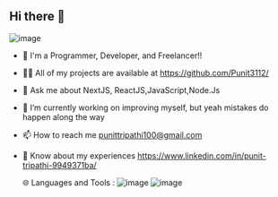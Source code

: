 ## Hi there 👋

<!--
**Punit3112/Punit3112** is a ✨ _special_ ✨ repository because its `README.md` (this file) appears on your GitHub profile.

Here are some ideas to get you started:

- 🔭 I’m currently working on ...
- 🌱 I’m currently learning ...
- 👯 I’m looking to collaborate on ...
- 🤔 I’m looking for help with ...
- 💬 Ask me about ...
- 📫 How to reach me: ...
- 😄 Pronouns: ...
- ⚡ Fun fact: ...
-->
![image](https://github.com/user-attachments/assets/9083017e-b6d8-4bfe-bebf-b1d65321891f)
- 🧑 I'm a Programmer, Developer, and Freelancer!!
- 👨‍💻 All of my projects are available at https://github.com/Punit3112/
- 💬 Ask me about NextJS, ReactJS,JavaScript,Node.Js
- 🔭 I’m currently working on improving myself, but yeah mistakes do happen along the way
- 📫 How to reach me punittripathi100@gmail.com
- 📄 Know about my experiences https://www.linkedin.com/in/punit-tripathi-9949371ba/

  🌐 Languages and Tools :
  ![image](https://github.com/user-attachments/assets/6f93a1c9-69ce-4050-9a34-076b2546bcdd)
  ![image](https://github.com/user-attachments/assets/591add1c-8057-439e-9bec-bfcb0338978f)



